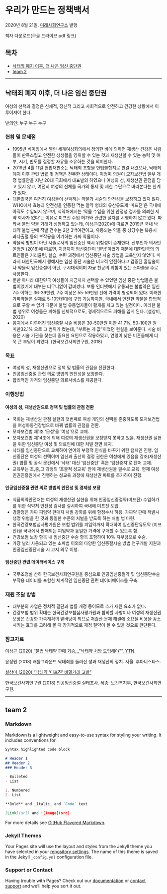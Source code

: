 # 우리가 만드는 정책백서

2020년 8월 21일, [미래사회연구소](https://miraesociety.wordpress.com/) 발행

책자 다운로드(구글 드라이브 pdf 링크)


## 목차

* [낙태죄 폐지 이후, 더 나은 임신 중단권](##낙태죄-폐지-이후,-더-나은-임신-중단권)
* [team 2](##team-2)


_________________


## 낙태죄 폐지 이후, 더 나은 임신 중단권

여성의 선택과 결정은 신체적, 정신적 그리고 사회적으로 안전하고 건강한 상황에서 이루어져야 한다.

발의인: 누구 누구 누구

### 현황 및 문제점

* 1995년 베이징에서 열린 세계여성회의에서 정의한 바에 의하면 재생산 건강은 사람들이 만족스럽고 안전한 성생활을 영위할 수 있는 것과 재생산할 수 있는 능력 및 여부, 시기, 빈도를 결정할 자유를 소유하는 것을 의미한다.
* 2019년 4월 11일 헌법재판소는 낙태죄 조항을 헌법불합치로 판결 내렸으나, 낙태죄 폐지 이후 관련 법률 및 정책은 전무한 상태이다. 이정미 의원이 모자보건법 일부 개정 법률안을 지난 20대 국회에서 대표발의 하였으나 여성의 성, 재생산권 관점을 담고 있지 않고, 여전히 여성의 신체를 국가의 통제 및 제한 수단으로 바라본다는 한계가 있다.
* 대한민국은 여전히 여성들이 선택하는 약물과 시술의 안전성을 보장하고 있지 않다. WHO에서 효능과 안전성을 인증한 먹는 알약 형태의 유산유도제 ‘미프진'은 국내에 아직도 수입되지 않으며, 식약처에서는 ‘약물 수입을 위한 안정성 검사를 의뢰한 제약 회사가 없다’는 이유로 미프진 수입 허가와 관련한 절차를 시행하지 않고 있다. 따라서 불법 약물 거래가 성행하고 있는데, 이상곤(2020)에 따르면 2019년 국내 낙태약 불법 판매 적발 건수는 2천 3백여건이고, 유통되는 약물 중 상당수는 복용시 과다출혈 등의 부작용을 야기하는 가짜 약물이다.
* 약물적 방법이 아닌 시술로서의 임신중단 역시 위험성이 존재한다. 산부인과 의사인 윤정원 (2018)에 따르면, 지금까지 임신중단이 ‘불법'이었기 때문에 대한민국의 의료인들은 커리큘럼, 실습, 수련 과정에서 임신중단 시술 방법을 교육받지 않았다. 따라서 대한민국에서 행해지는 임신 중단 시술은 비교적 안전하다고 검증된 흡입술이나 약물적 임신중절이 아닌, 구시대적이며 자궁 천공의 위험이 있는 소파술을 주로 사용한다.
* 뿐만 아니라 대한민국 여성들이 지금까지 선택할 수 있었던 임신 중단 방법들은 불법이었기에 대부분 터무니없이 값비쌌다. 보통 인터넷에서 유통되는 불법약은 임신 7주 이하는 36-39만원, 7주 이상은 55-59만원 선에 가격이 형성되어 있다. 이러한 가짜약들은 실제로 5-10만원대에 구입 가능하지만, 국내에서 안전한 약물을 합법적으로 구할 수 없기 때문에 불법 유통업자들이 활개를 치고 있는 실정이다. 이러한 불법 행위로 여성들은 피해를 신체적으로도, 경제적으로도 피해를 입게 된다. (설상미, 2020)
* 음지에서 이루어진 임신중절 시술 비용은 30-50만원 미만 41.7%, 50-100만 원 미만32.1% 으로 그 범위가 컸는데, "부르는 게 값"이었던 현실을 보여준다. 시술 비용은 시술 기관을 찾는데 중요한 요인으로 작용하였고, 연령이 낮은 미혼들에게 더욱 큰 부담이 되었다. (한국보건사회연구원, 2018)

### 목표

* 여성의 성, 재생산권으로 정책 및 법률의 관점을 전환한다.
* 인공임신중절 관련 의료 방법의 안전성을 보장한다.
* 합리적인 가격의 임신중단 의료서비스를 제공한다.

### 이행방법

#### 여성의 성, 재생산권으로 정책 및 법률의 관점 전환

* 국회는 재생산권 관점 실현의 첫번째로 여성 개인의 선택을 존중하도록 모자보건법을 여성아동건강법으로 바꿔 법률의 관점을 전환.
* 모자보건법 제1조 ‘모성’을 ‘여성’으로 교체.
* 모자보건법  제14조에 의해 여성의 재생산권을 보장받지 못하고 있음. 재생산권 실현을 위한 임신중단 여성 및 의료인에 대한 처벌 전면 폐지.
* 낙태를 임신중단으로 교체하여 언어의 부정적 인식을 바꾸기 위한 캠페인 진행. 임신중단은 여성의 선택이며 임신과 출산의 결정 권한은 여성에게 있음을 강조(재생산권) 법률 및 공식 문건에서 ‘낙태' 대신 ‘임신중단' 혹은 ‘임신중지’로 단어 교체.
* 교육부는 초,중,고 과정의 ‘포괄적 성교육' 안에 재생산권을 필수로 교육. 현재 여성인권진흥원에서 진행하는 성교육 과정에 재생산권 파트를 추가하여 진행.

#### 인공임신중절 관련 의료 방법의 안전성 및 경제성 보장

* 식품의약안전처는 여성의 재생산권 실현을 위해 인공임신중절약(미프진) 수입허가를 위한 식약처 안전성 검사를 실시하여 국내에 미프진 도입. 
* 경찰청은 가짜 피임약 판매자 처벌 강화를 위해 함정수사 허용. 가짜약 판매 적발시 생명 위협을 한 것과 동일한 수준의 처벌을 받도록 하는 처벌 법 마련.
* 한국건강보험심사평가원은 보험 범위를 피임약까지 확대하여 임신중단유도약 (미프진)을 국내에서 판매되는 피임약과 동일한 가격에 구매할 수 있도록 함. 
* 건강보험 보장 항목 내 임신중단 수술 항목 포함하여 10% 자부담으로 수술.
* 가장 널리 사용되고 있는 소파법 이외의 다양한 임신중절시술 방법 연구개발 지원과 인공임신중단시술 시 고지 의무 이행. 

#### 임신중단 관련 데이터베이스 구축

* 국무조정실 산하 한국보건사회연구원을 중심으로 인공임신중절약 및 임신중단수술 부작용 데이터를 포함한 체계적인 임신중단 관련 데이터베이스를 구축.

### 재원 조달 방법

* 대부분의 사업은 정치적 결단과 법률 개정 등이므로 추가 재원 요소가 없다.
* 건강보험 범위 확대는 한국건강보험심사평가원과 합의할 사항이나 여성의 재생산권 보장은 건강한 가족계획의 밑바탕이 되므로 저출산 문제 해결에 소요될 비용을 감소시키는 효과를 고려해 볼 때 장기적으로 재정 절약이 될 수 있을 것으로 판단된다.

### 참고자료

[이상곤 (2020) “불법 낙태약 판매 기승,,,”낙태약 처방 도입해야"”. YTN.](https://www.ytn.co.kr/_ln/0115_202005142136171280)

윤정원 (2018) 배틀그라운드 낙태죄를 둘러산 성과 재생산의 정치. 서울: 후마니스타스.

[설상미 (2020) “낙태약 ‘미프진’ 비밀거래 고발”](http://www.ilyosisa.co.kr/news/articleView.html?idxno=216833)

한국보건사회연구원 (2018) 인공임신중절 실태조사. 세종: 보건복지부, 한국보건사회연구원.


_________________


## team 2










### Markdown

Markdown is a lightweight and easy-to-use syntax for styling your writing. It includes conventions for

```markdown
Syntax highlighted code block

# Header 1
## Header 2
### Header 3

- Bulleted
- List

1. Numbered
2. List

**Bold** and _Italic_ and `Code` text

[Link](url) and ![Image](src)
```

For more details see [GitHub Flavored Markdown](https://guides.github.com/features/mastering-markdown/).



### Jekyll Themes

Your Pages site will use the layout and styles from the Jekyll theme you have selected in your [repository settings](https://github.com/miraesociety/miraesociety.github.io/settings). The name of this theme is saved in the Jekyll `_config.yml` configuration file.

### Support or Contact

Having trouble with Pages? Check out our [documentation](https://docs.github.com/categories/github-pages-basics/) or [contact support](https://github.com/contact) and we’ll help you sort it out.
